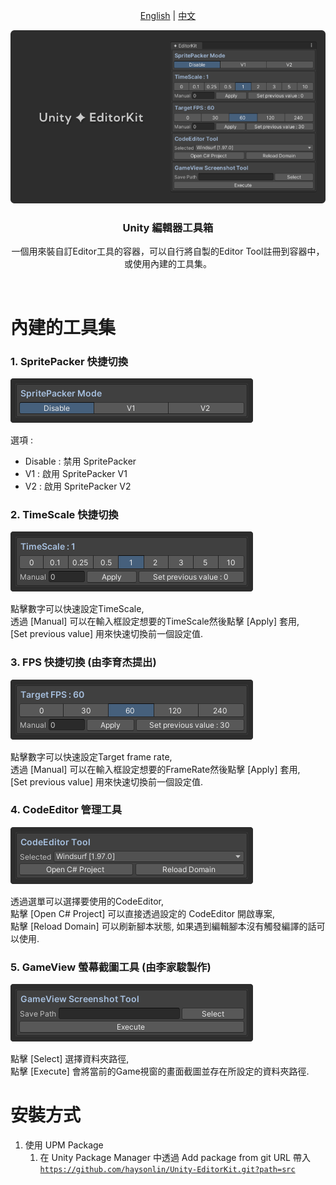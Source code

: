 <p align="center">
  <a href="README.md">English</a> | <a href="README-zh_tw.md">中文</a>
</p>

<p align="center">
  <img alt="editorkit header" src=".\Images\Header.png">
</p>

<h3 align="center">Unity 編輯器工具箱</h3>

<p align="center">
一個用來裝自訂Editor工具的容器，可以自行將自製的Editor Tool註冊到容器中，或使用內建的工具集。
</p>

<br>

# 內建的工具集

<h3>1. SpritePacker 快捷切換</h3>
<img alt="spritepacker tool" src=".\Images\CompCapture_SpritePacker.png">

<p>選項 :</p>
<ul>
<li>Disable : 禁用 SpritePacker</li>
<li>V1 : 啟用 SpritePacker V1</li>
<li>V2 : 啟用 SpritePacker V2</li>
</ul>

<h3>2. TimeScale 快捷切換</h3>
<img alt="spritepacker tool" src=".\Images\CompCapture_TimeScale.png">

<span>點擊數字可以快速設定TimeScale,</span>
<br>
<span>透過 [Manual] 可以在輸入框設定想要的TimeScale然後點擊 [Apply] 套用,</span>
<br>
<span>[Set previous value] 用來快速切換前一個設定值.</span>

<h3>3. FPS 快捷切換 (由李育杰提出)</h3>
<img alt="fps switcher" src=".\Images\CompCapture_FPS.png">

<span>點擊數字可以快速設定Target frame rate,</span>
<br>
<span>透過 [Manual] 可以在輸入框設定想要的FrameRate然後點擊 [Apply] 套用,</span>
<br>
<span>[Set previous value] 用來快速切換前一個設定值.</span>

<h3>4. CodeEditor 管理工具</h3>
<img alt="codeeditor tool" src=".\Images\CompCapture_CodeEditor.png">

<span>透過選單可以選擇要使用的CodeEditor,</span>
<br>
<span>點擊 [Open C# Project] 可以直接透過設定的 CodeEditor 開啟專案,</span>
<br>
<span>點擊 [Reload Domain] 可以刷新腳本狀態, 如果遇到編輯腳本沒有觸發編譯的話可以使用.</span>

<h3>5. GameView 螢幕截圖工具 (由李家駿製作)</h3>
<img alt="game view screenshot tool" src=".\Images\CompCapture_GameViewScreenShot.png">

<span>點擊 [Select] 選擇資料夾路徑,</span>
<br>
<span>點擊 [Execute] 會將當前的Game視窗的畫面截圖並存在所設定的資料夾路徑.</span>
<br>


# 安裝方式

1. 使用 UPM Package
    1. 在 Unity Package Manager 中透過 Add package from git URL 帶入 [`https://github.com/haysonlin/Unity-EditorKit.git?path=src`](https://github.com/haysonlin/Unity-EditorKit.git?path=src)